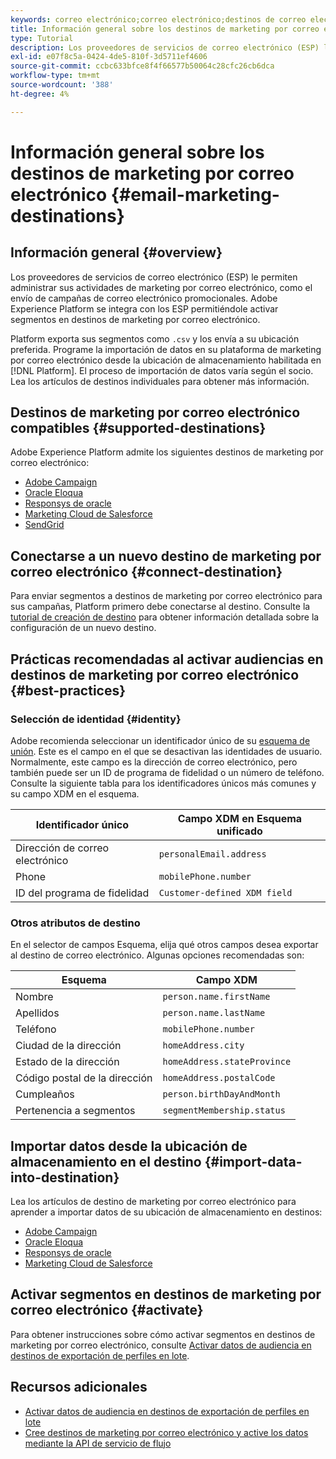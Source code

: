 ```yaml
---
keywords: correo electrónico;correo electrónico;destinos de correo electrónico
title: Información general sobre los destinos de marketing por correo electrónico
type: Tutorial
description: Los proveedores de servicios de correo electrónico (ESP) le permiten administrar sus actividades de marketing por correo electrónico, como por ejemplo el envío de campañas de correo electrónico promocionales.
exl-id: e07f8c5a-0424-4de5-810f-3d5711ef4606
source-git-commit: ccbc633bfce8f4f66577b50064c28cfc26cb6dca
workflow-type: tm+mt
source-wordcount: '388'
ht-degree: 4%

---
```


# Información general sobre los destinos de marketing por correo electrónico {#email-marketing-destinations}

## Información general {#overview}

Los proveedores de servicios de correo electrónico (ESP) le permiten administrar sus actividades de marketing por correo electrónico, como el envío de campañas de correo electrónico promocionales. Adobe Experience Platform se integra con los ESP permitiéndole activar segmentos en destinos de marketing por correo electrónico.

Platform exporta sus segmentos como `.csv` y los envía a su ubicación preferida. Programe la importación de datos en su plataforma de marketing por correo electrónico desde la ubicación de almacenamiento habilitada en [!DNL Platform]. El proceso de importación de datos varía según el socio. Lea los artículos de destinos individuales para obtener más información.

## Destinos de marketing por correo electrónico compatibles {#supported-destinations}

Adobe Experience Platform admite los siguientes destinos de marketing por correo electrónico:

* [Adobe Campaign](adobe-campaign.md)
* [Oracle Eloqua](oracle-eloqua.md)
* [Responsys de oracle](oracle-responsys.md)
* [Marketing Cloud de Salesforce](salesforce-marketing-cloud.md)
* [SendGrid](sendgrid.md)

## Conectarse a un nuevo destino de marketing por correo electrónico {#connect-destination}

Para enviar segmentos a destinos de marketing por correo electrónico para sus campañas, Platform primero debe conectarse al destino. Consulte la [tutorial de creación de destino](../../ui/connect-destination.md) para obtener información detallada sobre la configuración de un nuevo destino.

## Prácticas recomendadas al activar audiencias en destinos de marketing por correo electrónico {#best-practices}

### Selección de identidad {#identity}

Adobe recomienda seleccionar un identificador único de su [esquema de unión](../../../profile/home.md#profile-fragments-and-union-schemas). Este es el campo en el que se desactivan las identidades de usuario. Normalmente, este campo es la dirección de correo electrónico, pero también puede ser un ID de programa de fidelidad o un número de teléfono. Consulte la siguiente tabla para los identificadores únicos más comunes y su campo XDM en el esquema.

| Identificador único | Campo XDM en Esquema unificado |
|----------------- | ---------------------------|
| Dirección de correo electrónico | `personalEmail.address` |
| Phone | `mobilePhone.number` |
| ID del programa de fidelidad | `Customer-defined XDM field` |

### Otros atributos de destino

En el selector de campos Esquema, elija qué otros campos desea exportar al destino de correo electrónico. Algunas opciones recomendadas son:

| Esquema | Campo XDM |
|------ | ---------|
| Nombre | `person.name.firstName` |
| Apellidos | `person.name.lastName` |
| Teléfono | `mobilePhone.number` |
| Ciudad de la dirección | `homeAddress.city` |
| Estado de la dirección | `homeAddress.stateProvince` |
| Código postal de la dirección | `homeAddress.postalCode` |
| Cumpleaños | `person.birthDayAndMonth` |
| Pertenencia a segmentos | `segmentMembership.status` |

## Importar datos desde la ubicación de almacenamiento en el destino {#import-data-into-destination}

Lea los artículos de destino de marketing por correo electrónico para aprender a importar datos de su ubicación de almacenamiento en destinos:

* [Adobe Campaign](adobe-campaign.md)
* [Oracle Eloqua](oracle-eloqua.md)
* [Responsys de oracle](oracle-responsys.md)
* [Marketing Cloud de Salesforce](salesforce-marketing-cloud.md)

## Activar segmentos en destinos de marketing por correo electrónico {#activate}

Para obtener instrucciones sobre cómo activar segmentos en destinos de marketing por correo electrónico, consulte [Activar datos de audiencia en destinos de exportación de perfiles en lote](../../ui/activate-batch-profile-destinations.md).

## Recursos adicionales

* [Activar datos de audiencia en destinos de exportación de perfiles en lote](../../ui/activate-batch-profile-destinations.md)
* [Cree destinos de marketing por correo electrónico y active los datos mediante la API de servicio de flujo](../../api/connect-activate-batch-destinations.md)
